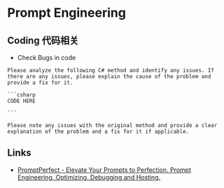 # Prompt Engineering

## Coding 代码相关

* Check Bugs in code

````
Please analyze the following C# method and identify any issues. If there are any issues, please explain the cause of the problem and provide a fix for it.

```csharp
CODE HERE

```

Please note any issues with the original method and provide a clear explanation of the problem and a fix for it if applicable.
````


## Links

* [PromptPerfect - Elevate Your Prompts to Perfection. Prompt Engineering, Optimizing, Debugging and Hosting.](https://promptperfect.jina.ai/prompts)